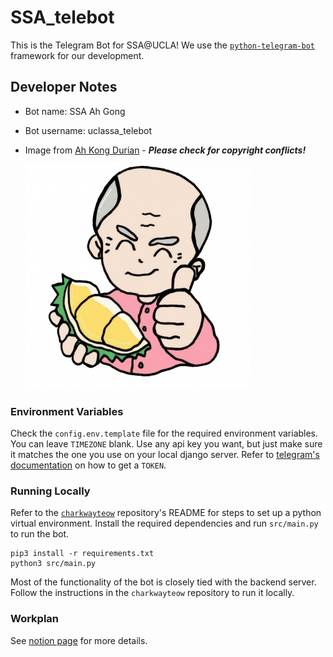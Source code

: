 # SSA_telebot
This is the Telegram Bot for SSA@UCLA! We use the <a href="https://python-telegram-bot.org/">`python-telegram-bot`</a> framework for our development.

## Developer Notes

- Bot name: SSA Ah Gong
- Bot username: uclassa_telebot
- Image from [Ah Kong Durian](https://www.ahkongdurian.com/) - **_Please check for copyright conflicts!_**

  <img src="./img/ahgong.png">

### Environment Variables
Check the `config.env.template` file for the required environment variables. You can leave `TIMEZONE` blank. Use any api key you want, but just make sure it matches the one you use on your local django server. Refer to <a href="https://core.telegram.org/bots/tutorial#obtain-your-bot-token">telegram's documentation</a> on how to get a `TOKEN`.

### Running Locally
Refer to the <a href="https://github.com/uclassa/charkwayteow">`charkwayteow`</a> repository's README for steps to set up a python virtual environment. Install the required dependencies and run `src/main.py` to run the bot.
```
pip3 install -r requirements.txt
python3 src/main.py
```

Most of the functionality of the bot is closely tied with the backend server. Follow the instructions in the `charkwayteow` repository to run it locally.

### Workplan

See <a href="https://www.notion.so/SSA-SWE-b1b5607878fa429ba967ea707d0ca5b4?pvs=4">notion page</a> for more details.
